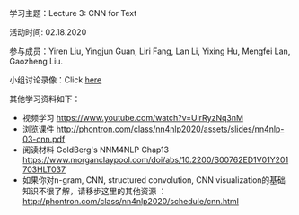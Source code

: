 学习主题：Lecture 3: CNN for Text

活动时间: 02.18.2020

参与成员：Yiren Liu, Yingjun Guan, Liri Fang, Lan Li, Yixing Hu, Mengfei Lan, Gaozheng Liu.

小组讨论录像：Click [here](https://youtu.be/FbOrDrD-gVA)

其他学习资料如下：

- 视频学习 https://www.youtube.com/watch?v=UirRyzNq3nM
- 浏览课件 http://phontron.com/class/nn4nlp2020/assets/slides/nn4nlp-03-cnn.pdf
- 阅读材料 GoldBerg's NNM4NLP Chap13 https://www.morganclaypool.com/doi/abs/10.2200/S00762ED1V01Y201703HLT037
- 如果你对n-gram, CNN, structured convolution, CNN visualization的基础知识不很了解，请移步这里的其他资源 ：http://phontron.com/class/nn4nlp2020/schedule/cnn.html




